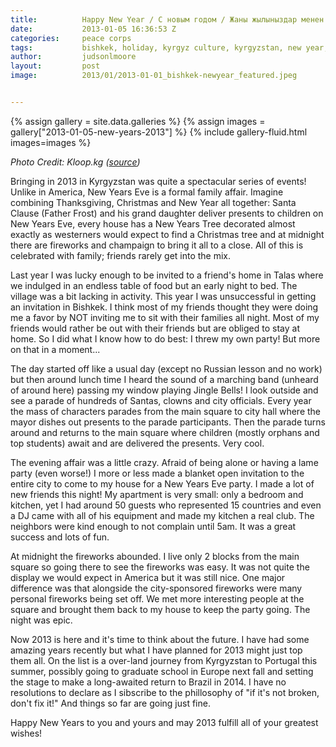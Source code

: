 ```yaml
---
title:			Happy New Year / С новым годом / Жаны жылыныздар менен
date:			2013-01-05 16:36:53 Z
categories:		peace corps
tags:			bishkek, holiday, kyrgyz culture, kyrgyzstan, new year, party
author:			judsonlmoore
layout:			post
image:			2013/01/2013-01-01_bishkek-newyear_featured.jpeg


---
```


{% assign gallery = site.data.galleries %}
{% assign images = gallery["2013-01-05-new-years-2013"] %}
{% include gallery-fluid.html images=images %}

_Photo Credit: Kloop.kg ([source](http://kloop.kg/blog/kloop_galleries/fejerverki-nad-bishkekom/))_

Bringing in 2013 in Kyrgyzstan was quite a spectacular series of events! Unlike in America, New Years Eve is a formal family affair. Imagine combining Thanksgiving, Christmas and New Year all together: Santa Clause (Father Frost) and his grand daughter deliver presents to children on New Years Eve, every house has a New Years Tree decorated almost exactly as westerners would expect to find a Christmas tree and at midnight there are fireworks and champaign to bring it all to a close. All of this is celebrated with family; friends rarely get into the mix.

Last year I was lucky enough to be invited to a friend's home in Talas where we indulged in an endless table of food but an early night to bed. The village was a bit lacking in activity. This year I was unsuccessful in getting an invitation in Bishkek. I think most of my friends thought they were doing me a favor by NOT inviting me to sit with their families all night. Most of my friends would rather be out with their friends but are obliged to stay at home. So I did what I know how to do best: I threw my own party! But more on that in a moment...

The day started off like a usual day (except no Russian lesson and no work) but then around lunch time I heard the sound of a marching band (unheard of around here) passing my window playing Jingle Bells! I look outside and see a parade of hundreds of Santas, clowns and city officials. Every year the mass of characters parades from the main square to city hall where the mayor dishes out presents to the parade participants. Then the parade turns around and returns to the main square where children (mostly orphans and top students) await and are delivered the presents. Very cool.

The evening affair was a little crazy. Afraid of being alone or having a lame party (even worse!) I more or less made a blanket open invitation to the entire city to come to my house for a New Years Eve party. I made a lot of new friends this night! My apartment is very small: only a bedroom and kitchen, yet I had around 50 guests who represented 15 countries and even a DJ came with all of his equipment and made my kitchen a real club. The neighbors were kind enough to not complain until 5am. It was a great success and lots of fun.

At midnight the fireworks abounded. I live only 2 blocks from the main square so going there to see the fireworks was easy. It was not quite the display we would expect in America but it was still nice. One major difference was that alongside the city-sponsored fireworks were many personal fireworks being set off. We met more interesting people at the square and brought them back to my house to keep the party going. The night was epic.

Now 2013 is here and it's time to think about the future. I have had some amazing years recently but what I have planned for 2013 might just top them all. On the list is a over-land journey from Kyrgyzstan to Portugal this summer, possibly going to graduate school in Europe next fall and setting the stage to make a long-awaited return to Brazil in 2014. I have no resolutions to declare as I sibscribe to the phillosophy of "if it's not broken, don't fix it!" And things so far are going just fine.

Happy New Years to you and yours and may 2013 fulfill all of your greatest wishes!
